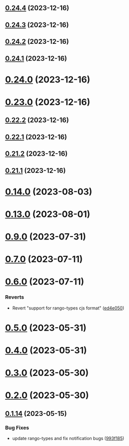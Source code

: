 ## [0.24.4](https://github.com/yeager-eren/rango-client/compare/provider-math-wallet@0.24.3...provider-math-wallet@0.24.4) (2023-12-16)



## [0.24.3](https://github.com/yeager-eren/rango-client/compare/provider-math-wallet@0.24.2...provider-math-wallet@0.24.3) (2023-12-16)



## [0.24.2](https://github.com/yeager-eren/rango-client/compare/provider-math-wallet@0.24.1...provider-math-wallet@0.24.2) (2023-12-16)



## [0.24.1](https://github.com/yeager-eren/rango-client/compare/provider-math-wallet@0.24.0...provider-math-wallet@0.24.1) (2023-12-16)



# [0.24.0](https://github.com/yeager-eren/rango-client/compare/provider-math-wallet@0.23.0...provider-math-wallet@0.24.0) (2023-12-16)



# [0.23.0](https://github.com/yeager-eren/rango-client/compare/provider-math-wallet@0.22.2...provider-math-wallet@0.23.0) (2023-12-16)



## [0.22.2](https://github.com/yeager-eren/rango-client/compare/provider-math-wallet@0.22.1...provider-math-wallet@0.22.2) (2023-12-16)



## [0.22.1](https://github.com/yeager-eren/rango-client/compare/provider-math-wallet@0.21.2...provider-math-wallet@0.22.1) (2023-12-16)



## [0.21.2](https://github.com/yeager-eren/rango-client/compare/provider-math-wallet@0.21.1-next.68...provider-math-wallet@0.21.2) (2023-12-16)



## [0.21.1](https://github.com/yeager-eren/rango-client/compare/provider-math-wallet@0.22.0...provider-math-wallet@0.21.1) (2023-12-16)



# [0.14.0](https://github.com/rango-exchange/rango-client/compare/provider-math-wallet@0.13.0...provider-math-wallet@0.14.0) (2023-08-03)



# [0.13.0](https://github.com/rango-exchange/rango-client/compare/provider-math-wallet@0.12.0...provider-math-wallet@0.13.0) (2023-08-01)



# [0.9.0](https://github.com/rango-exchange/rango-client/compare/provider-math-wallet@0.8.0...provider-math-wallet@0.9.0) (2023-07-31)



# [0.7.0](https://github.com/rango-exchange/rango-client/compare/provider-math-wallet@0.6.0...provider-math-wallet@0.7.0) (2023-07-11)



# [0.6.0](https://github.com/rango-exchange/rango-client/compare/provider-math-wallet@0.5.0...provider-math-wallet@0.6.0) (2023-07-11)


### Reverts

* Revert "support for rango-types cjs format" ([ed4e050](https://github.com/rango-exchange/rango-client/commit/ed4e050bfc0dcde7aeffa6b0d73b02080a5721eb))



# [0.5.0](https://github.com/rango-exchange/rango-client/compare/provider-math-wallet@0.4.0...provider-math-wallet@0.5.0) (2023-05-31)



# [0.4.0](https://github.com/rango-exchange/rango-client/compare/provider-math-wallet@0.3.0...provider-math-wallet@0.4.0) (2023-05-31)



# [0.3.0](https://github.com/rango-exchange/rango-client/compare/provider-math-wallet@0.2.0...provider-math-wallet@0.3.0) (2023-05-30)



# [0.2.0](https://github.com/rango-exchange/rango-client/compare/provider-math-wallet@0.1.15...provider-math-wallet@0.2.0) (2023-05-30)



## [0.1.14](https://github.com/rango-exchange/rango-client/compare/provider-math-wallet@0.1.13...provider-math-wallet@0.1.14) (2023-05-15)


### Bug Fixes

* update rango-types and fix notification bugs ([993f185](https://github.com/rango-exchange/rango-client/commit/993f185e0b8c5e5e15a2c65ba2d85d1f9c8daa90))



